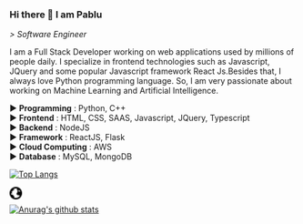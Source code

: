 ### Hi there 👋 I am Pablu

<i> > _Software Engineer_ </i>

I am a Full Stack Developer working on web applications used by millions of people daily. I specialize in frontend technologies such as Javascript, JQuery and some popular Javascript framework React Js.Besides that, I always love Python programming language. So, I am very passionate about working on Machine Learning and Artificial Intelligence.

▶ **Programming** : Python, C++ <br />
▶ **Frontend** : HTML, CSS, SAAS, Javascript, JQuery, Typescript <br />
▶ **Backend** : NodeJS <br />
▶ **Framework** : ReactJS, Flask <br />
▶ **Cloud Computing** : AWS <br />
▶ **Database** : MySQL, MongoDB <br />

[![Top Langs](https://github-readme-stats.vercel.app/api/top-langs/?username=arnabbarui5&layout=compact)](https://github.com/anuraghazra/github-readme-stats) <br />

[<img align="left" alt="learnify.netlify.app" width="22px" src="http://raw.githubusercontent.com/iconic/open-iconic/master/svg/globe.svg" />][website] <br/>

[![Anurag's github stats](https://github-readme-stats.vercel.app/api?username=arnabbarui5)](https://github.com/anuraghazra/github-readme-stats) <br />

[website]: https://learnify.netlify.app/
